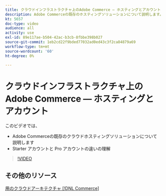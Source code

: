 ```yaml
---
title: クラウドインフラストラクチャ上のAdobe Commerce — ホスティングとアカウント
description: Adobe Commerceの既存のホスティングソリューションについて説明しま​す。 Starter アカウントと Pro アカウントの違いを理解しま​す。
kt: 5657
doc-type: video
audience: all
activity: use
exl-id: 89e117ae-b504-42ac-b3cb-8fbbe398b027
source-git-commit: 1eb2cd22f9bded77032ad0ed43c3f2ca84879a69
workflow-type: tm+mt
source-wordcount: '60'
ht-degree: 0%

---
```


# クラウドインフラストラクチャ上のAdobe Commerce — ホスティングとアカウント

このビデオでは、

- Adobe Commerceの既存のクラウドホスティングソリューションにつ&#x200B;いて説明します
- Starter アカウントと Pro アカウントの違いの理解&#x200B;

>[!VIDEO](https://video.tv.adobe.com/v/35813?quality=12&learn=on)

## その他のリソース

[用のクラウドアーキテクチャ [!DNL Commerce]](https://devdocs.magento.com/cloud/architecture/cloud-architecture.html)

